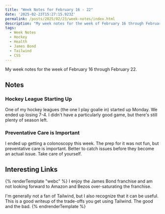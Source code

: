 ```yaml
---
title: "Week Notes for February 16 - 22"
date: '2025-02-23T15:27:15.923Z'
permalink: /posts/2025/02/23/week-notes/index.html
description: "My week notes for the week of February 16 through February 22."
tags:
  - Week Notes
  - Hockey
  - Health
  - James Bond
  - Tailwind
  - CSS
---
```

My week notes for the week of February 16 through February 22.
<!-- excerpt -->

## Notes

### Hockey League Starting Up

One of my hockey leagues (the one I play goalie in) started up Monday. We ended up losing 7-4. I didn't have a particularly good game, but there's still plenty of season left.

### Preventative Care is Important

I ended up getting a colonoscopy this week. The prep for it was not fun, but preventative care is important. Better to catch issues before they become an actual issue. Take care of yourself.

## Interesting Links

{% renderTemplate "webc" %}
<shared-link title="Amazon now has full creative control over James Bond" url="https://www.polygon.com/news/526343/james-bond-rights-amazon" author="Matt Patches">
I enjoy the James Bond franchise and am not looking forward to Amazon and Bezos over-saturating the franchise.
</shared-link>

<shared-link title="Understanding the trade-offs of using Tailwind CSS" url="https://measured.co/blog/tailwind-trade-offs" author="Scott Boyle">
I'm generally not a fan of Tailwind, but I also recognize that it can be useful. This is a good writeup of the trade-offs you get using Tailwind. The good and the bad.
</shared-link>
{% endrenderTemplate %}
